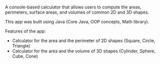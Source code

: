 A console-based calculator that allows users to compute the areas, perimeters, surface areas, and volumes of common 2D and 3D shapes.  

This app was built using Java (Core Java, OOP concepts, Math library).  

Features of the app: 
- Calculator for the area and the perimeter of 2D shapes (Square, Circle, Triangle) 
- Calculator for the area and the volume of 3D shapes (Cylinder, Sphere, Cube, Cone) 


